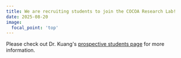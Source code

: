 ```yaml
---
title: We are recruiting students to join the COCOA Research Lab! 
date: 2025-08-20
image:
  focal_point: 'top'
---
```


Please check out Dr. Kuang's <a href="https://emilykuang.github.io/prospective.html">prospective students page</a> for more information. 

<!--more-->


